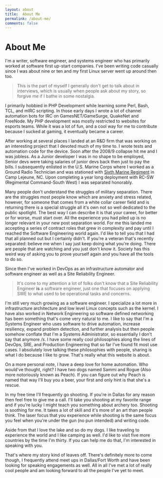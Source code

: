 ```yaml
---
layout: about
title:  About Me
permalink: /about-me/
comments: false
---
```


# About Me
I'm a writer, software engineer, and systems engineer who has primarily worked
at software first up-start companies. I've been writing code casually since I
was about nine or ten and my first Linux server went up around then too. </p>

> This is the part of myself I generally don't get to talk about
in interviews, which is usually when people ask about my story, so forgive me if
I bathe in some nostalgia.

I primarily hobbied in PHP Development while learning some Perl, Bash, TCL, and
mIRC scripting. In those early days I wrote a lot of channel automation bots for
IRC on GamesNET/GameSurge, QuakeNet and FreeNode. My PHP development was mostly
restricted to websites for esports teams. While it was a lot of fun, and a cool
way for me to contribute because I sucked at gaming, it eventually became a
career.

After working at several places I landed at an R&D firm that was working on
an interesting project that I devoted much of my time to. I wrote tests and
automation code for the device. Soon after the 2008/9 collapse hit me and I was
jobless. As a Junior developer I was in no shape to be employed, Senior devs were
taking salaries of junior devs back then just to pay the bills. I subsequently
enlisted in the U.S. Marine Corps where I worked as a Ground Radio Technician
and was stationed with
[Sixth Marine Regiment](https://en.wikipedia.org/wiki/6th_Marine_Regiment_(United_States))
in Camp Lejeune, NC. Upon completing a year long
deployment with RC-SW (Regimental Command-South West) I was separated honorably.

Many people don't understand the struggles of military separation. There are
the struggles most people know which are anxiety and stress related, however,
for someone that comes from a white collar career field and is returning there
is a special struggle all it's own not so well dedicated to the public spotlight.
The best way I can describe it is that your career, for better or for worse, must
start over. All the experience you had piled up is no longer relevant in your new
post separation world. For me this landed me accepting a series of contract roles
that grew in complexity and pay until I reached the Software Engineering world again.
I'd like to tell you that I had that all planned out but I certainly didn't. If
you're a veteran that's recently separated: believe me when I say just keep doing
what you're doing. There are people that are watching and you just don't know it.
Society has this weird way of asking you to prove yourself again and you have all
the tools to do so.

Since then I've worked in DevOps as an infrastructure automator and software
engineer as well as a Site Reliability Engineer.

> It's come to my attention a lot
of folks don't know that a Site Reliability Engineer <strong>is</strong> a
software engineer, just one that focuses on applying SWE to what used to be
operational tasks and concerns.

I'm still very much growing as a software engineer. I specialize a lot more in
infrastructure architecture and low level Linux concepts such as the kernel. I have
also worked in Network Engineering so software defined networking has been something
that's come very natural to me. I like to say that I'm a Systems Engineer who
uses software to drive automation, increase resiliency, expand problem detection,
and further analysis but then people somehow conflate that I'm a Systems
Administrator, so essentially I don't say that anymore _/s_. I have some
really cool philosophies along the lines of DevOps, SRE, and Production
Engineering that so far I've found fit most use cases. I absolutely
love talking these philosophies with people, sharing is what I do because I like
to grow. That's really what this website is about.

On a more personal note, I have a deep love for home automation. Who would've
thought, right? I have two dogs named Sammi and Rogue (Also more notoriously
known as Peach). If you can figure out why Peach is named that way I'll buy you
a beer, your first and only hint is that she's a rescue.

In my free time I'll frequently go shooting. If you're in Dallas for any
reason then feel free to give me a call. I'll take you shooting at my favorite
range and if you're lucky I might teach you something about archery too. Shooting
is soothing for me. It takes a lot of skill and it's more of an art than people
think. The laser focus that you experience while shooting is the same focus you
feel when you're under the gun (no pun intended) and writing code.

Aside from that I love the lake and so do my dogs. I like traveling to experience
the world and I like camping as well. I'd like to visit five more countries by the
time I'm thirty. If you can help me do that, I'm interested in speaking with you.

That's where my story kind of leaves off. There's definitely more to come though,
I frequently attend meet ups in Dallas/Fort Worth and have been looking for
speaking engagements as well. All in all I've met a lot of really cool people
and am looking forward to all the people I've yet to meet.
